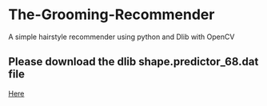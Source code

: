 # The-Grooming-Recommender
A simple hairstyle recommender using python and Dlib with OpenCV
## Please download the dlib shape.predictor_68.dat file
<a href = "http://dlib.net/files/shape_predictor_68_face_landmarks.dat.bz2">Here</a>
